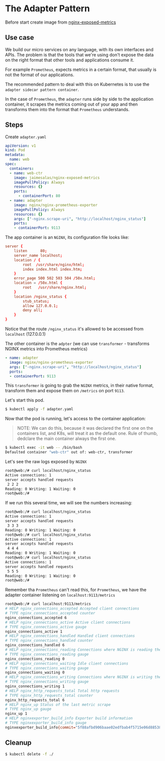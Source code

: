 # The Adapter Pattern

Before start create image from [nginx-exposed-metrics](./nginx-exposed-metrics/readme.md)

## Use case 

We build our micro services on any language, with its own interfaces and APIs. The problem is that the tools that we're using don't expose the data on the right format that other tools and applications consume it.

For example `Prometheus`, expects metrics in a certain format, that usually is not the format of our applications. 

The recommended pattern to deal with this on Kubernetes is to use the `adapter sidecar pattern container`.

In the case of `Prometheus`, the `adapter` runs side by side to the application container, it scrapes the metrics coming out of your app and then transforms them into the format that `Prometheus` understands. 

## Steps

Create `adapter.yaml`

```yaml
apiVersion: v1
kind: Pod
metadata:
  name: web
spec:
  containers:
  - name: web-ctr
    image: jaimesalas/nginx-exposed-metrics
    imagePullPolicy: Always
    resources: {}
    ports:
      - containerPort: 80
  - name: adapter
    image: nginx/nginx-prometheus-exporter
    imagePullPolicy: Always
    resources: {}
    args: ["-nginx.scrape-uri", "http://localhost/nginx_status"]
    ports:
    - containerPort: 9113

```

The app container is an `NGINX`, its configuration file looks like:

```conf
server {
    listen      80;
    server_name localhost;
    location / {
        root  /usr/share/nginx/html;
        index index.html index.htm;
    }
    error_page 500 502 503 504 /50x.html;
    location = /50x.html {
        root   /usr/share/nginx.html;
    }
    location /nginx_status {
        stub_status;
        allow 127.0.0.1; 
        deny all;
    }
}
```

Notice that the route `/nginx_status` it's allowed to be accessed from `localhost` (127.0.0.1)


The other container is the `adpter` (we can use `transformer` - transforms NGINX metrics into Prometheus metrics)

```yaml
- name: adapter
  image: nginx/nginx-prometheus-exporter
  args: ["-nginx.scrape-uri", "http://localhost/nginx_status"]
  ports:
  - containerPort: 9113
```

This `transformer` is going to grab the `NGINX` metrics, in their native format, transform them and expose them on `/metrics` on port `9113`.

Let's start this pod.

```bash
$ kubectl apply -f adapter.yaml
```

Now that the pod is running, let's access to the container application:

> NOTE: We can do this, because it was declared the first one on the containers list, and K8s, will treat it as the default one. Rule of thumb, dedclare the main container always the first one.

```bash
$ kubectl exec -it web -- /bin/bash
Defaulted container "web-ctr" out of: web-ctr, transformer
```

Let's see the raw logs exposed by `NGINX`

```bash
root@web:/# curl localhost/nginx_status
Active connections: 1 
server accepts handled requests
 2 2 2 
Reading: 0 Writing: 1 Waiting: 0 
root@web:/# 
```

If we run this several time, we will see the numbers increasing:

```bash
root@web:/# curl localhost/nginx_status
Active connections: 1 
server accepts handled requests
 3 3 3 
Reading: 0 Writing: 1 Waiting: 0 
root@web:/# curl localhost/nginx_status
Active connections: 1 
server accepts handled requests
 4 4 4 
Reading: 0 Writing: 1 Waiting: 0 
root@web:/# curl localhost/nginx_status
Active connections: 1 
server accepts handled requests
 5 5 5 
Reading: 0 Writing: 1 Waiting: 0 
root@web:/# 
```

Remember tha `Prometheus` can't read this, for `Prometheus`, we have the adapter container listening on `localhost:9113/metrics`

```bash
root@web:/# curl localhost:9113/metrics
# HELP nginx_connections_accepted Accepted client connections
# TYPE nginx_connections_accepted counter
nginx_connections_accepted 6
# HELP nginx_connections_active Active client connections
# TYPE nginx_connections_active gauge
nginx_connections_active 1
# HELP nginx_connections_handled Handled client connections
# TYPE nginx_connections_handled counter
nginx_connections_handled 6
# HELP nginx_connections_reading Connections where NGINX is reading the request header
# TYPE nginx_connections_reading gauge
nginx_connections_reading 0
# HELP nginx_connections_waiting Idle client connections
# TYPE nginx_connections_waiting gauge
nginx_connections_waiting 0
# HELP nginx_connections_writing Connections where NGINX is writing the response back to the client
# TYPE nginx_connections_writing gauge
nginx_connections_writing 1
# HELP nginx_http_requests_total Total http requests
# TYPE nginx_http_requests_total counter
nginx_http_requests_total 6
# HELP nginx_up Status of the last metric scrape
# TYPE nginx_up gauge
nginx_up 1
# HELP nginxexporter_build_info Exporter build information
# TYPE nginxexporter_build_info gauge
nginxexporter_build_info{commit="5f88afbd906baae02edfbab4f5715e06d88538a0",date="2021-03-22T20:16:09Z",version="0.9.0"} 1
```

## Cleanup

```bash
$ kubectl delete -f ./
```
